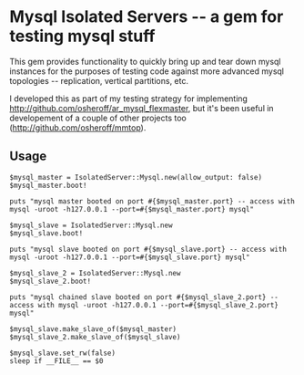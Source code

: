 # Mysql Isolated Servers -- a gem for testing mysql stuff

This gem provides functionality to quickly bring up and tear down mysql instances for the 
purposes of testing code against more advanced mysql topologies -- replication, vertical
partitions, etc.

I developed this as part of my testing strategy for implementing http://github.com/osheroff/ar_mysql_flexmaster, but it's 
been useful in developement of a couple of other projects too (http://github.com/osheroff/mmtop).

## Usage

```
$mysql_master = IsolatedServer::Mysql.new(allow_output: false)
$mysql_master.boot!

puts "mysql master booted on port #{$mysql_master.port} -- access with mysql -uroot -h127.0.0.1 --port=#{$mysql_master.port} mysql"

$mysql_slave = IsolatedServer::Mysql.new
$mysql_slave.boot!

puts "mysql slave booted on port #{$mysql_slave.port} -- access with mysql -uroot -h127.0.0.1 --port=#{$mysql_slave.port} mysql"

$mysql_slave_2 = IsolatedServer::Mysql.new
$mysql_slave_2.boot!

puts "mysql chained slave booted on port #{$mysql_slave_2.port} -- access with mysql -uroot -h127.0.0.1 --port=#{$mysql_slave_2.port} mysql"

$mysql_slave.make_slave_of($mysql_master)
$mysql_slave_2.make_slave_of($mysql_slave)

$mysql_slave.set_rw(false)
sleep if __FILE__ == $0
```

